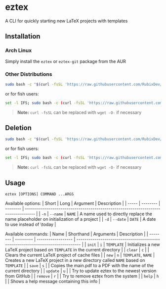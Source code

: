 # eztex
A CLI for quickly starting new LaTeX projects with templates

## Installation
### Arch Linux
Simply install the `eztex` or `eztex-git` package from the AUR

### Other Distributions
```bash
sudo bash -c "$(curl -fsSL 'https://raw.githubusercontent.com/RubixDev/eztex/main/install.sh')"
```
or for fish users:
```bash
set -l IFS; sudo bash -c (curl -fsSL 'https://raw.githubusercontent.com/RubixDev/eztex/main/install.sh')
```
> **Note:** `curl -fsSL` can be replaced with `wget -O-` if necessary

## Deletion
```bash
sudo bash -c "$(curl -fsSL 'https://raw.githubusercontent.com/RubixDev/eztex/main/uninstall.sh')"
```
or for fish users:
```bash
set -l IFS; sudo bash -c (curl -fsSL 'https://raw.githubusercontent.com/RubixDev/eztex/main/uninstall.sh')
```
> **Note:** `curl -fsSL` can be replaced with `wget -O-` if necessary

## Usage
`eztex [OPTIONS] COMMAND ...ARGS`

Available options:
| Short | Long     | Argument | Description                                                                         |
| ----- | -------- | -------- | ----------------------------------------------------------------------------------- |
| `-n`  | `--name` | `NAME`   | A name used to directly replace the name placeholder on initialization of a project |
| `-d`  | `--date` | `DATE`   | A date to use instead of \today                                                     |

Available commands:
| Name     | Shorthand | Arguments          | Description                                                                      |
| -------- | --------- | ------------------ | -------------------------------------------------------------------------------- |
| `init`   | `i`       | `TEMPLATE`         | Initializes a new LaTeX project based on `TEMPLATE` in the current directory     |
| `clear`  | `c`       |                    | Clears the current LaTeX project of cache files                                  |
| `new`    | `n`       | `TEMPLATE`, `NAME` | Creates a new LaTeX project in a new directory called `NAME` based on `TEMPLATE` |
| `save`   | `s`       |                    | Copies the main.pdf to a PDF with the name of the current directory              |
| `update` | `u`       |                    | Try to update eztex to the newest version from GitHub                            |
| `remove` | `r`       |                    | Try to remove eztex from the system                                              |
| `help`   | `h`       |                    | Shows a help message containing this info                                        |
